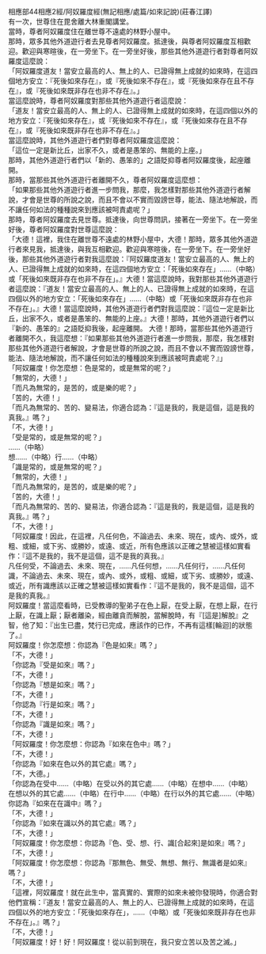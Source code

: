 相應部44相應2經/阿奴羅度經(無記相應/處篇/如來記說)(莊春江譯)  
有一次，世尊住在毘舍離大林重閣講堂。  
當時，尊者阿奴羅度住在離世尊不遠處的林野小屋中。  
那時，眾多其他外道遊行者去見尊者阿奴羅度。抵達後，與尊者阿奴羅度互相歡迎。歡迎與寒暄後，在一旁坐下。在一旁坐好後，那些其他外道遊行者對尊者阿奴羅度這麼說：  
「阿奴羅度道友！當安立最高的人、無上的人、已證得無上成就的如來時，在這四個地方安立：『死後如來存在』，或『死後如來不存在』，或『死後如來存在且不存在』，或『死後如來既非存在也非不存在』。」  
當這麼說時，尊者阿奴羅度對那些其他外道遊行者這麼說：  
「道友！當安立最高的人、無上的人、已證得無上成就的如來時，在這四個以外的地方安立：『死後如來存在』，或『死後如來不存在』，或『死後如來存在且不存在』，或『死後如來既非存在也非不存在』。」  
當這麼說時，其他外道遊行者們對尊者阿奴羅度這麼說：  
「這位一定是新比丘，出家不久，或者是愚笨的、無能的上座。」  
那時，其他外道遊行者們以「新的、愚笨的」之語貶抑尊者阿奴羅度後，起座離開。  
那時，當那些其他外道遊行者離開不久，尊者阿奴羅度這麼想：  
「如果那些其他外道遊行者進一步問我，那麼，我怎樣對那些其他外道遊行者解說，才會是世尊的所說之說，而且不會以不實而毀謗世尊，能法、隨法地解說，而不讓任何如法的種種說來到應該被呵責處呢？」  
那時，尊者阿奴羅度去見世尊。抵達後，向世尊問訊，接著在一旁坐下。在一旁坐好後，尊者阿奴羅度對世尊這麼說：  
「大德！這裡，我住在離世尊不遠處的林野小屋中，大德！那時，眾多其他外道遊行者來見我，抵達後，與我互相歡迎。歡迎與寒暄後，在一旁坐下。在一旁坐好後，那些其他外道遊行者對我這麼說：『阿奴羅度道友！當安立最高的人、無上的人、已證得無上成就的如來時，在這四個地方安立：「死後如來存在」……（中略）或「死後如來既非存在也非不存在」。』大德！當這麼說時，我對那些其他外道遊行者這麼說：『道友！當安立最高的人、無上的人、已證得無上成就的如來時，在這四個以外的地方安立：「死後如來存在」……（中略）或「死後如來既非存在也非不存在」。』大德！當這麼說時，其他外道遊行者們對我這麼說：『這位一定是新比丘，出家不久，或者是愚笨的、無能的上座。』大德！那時，其他外道遊行者們以『新的、愚笨的』之語貶抑我後，起座離開。 大德！那時，當那些其他外道遊行者離開不久，我這麼想：『如果那些其他外道遊行者進一步問我，那麼，我怎樣對那些其他外道遊行者解說，才會是世尊的所說之說，而且不會以不實而毀謗世尊，能法、隨法地解說，而不讓任何如法的種種說來到應該被呵責處呢？』」  
「阿奴羅度！你怎麼想：色是常的，或是無常的呢？」  
「無常的，大德！」  
「而凡為無常的，是苦的，或是樂的呢？」  
「苦的，大德！」  
「而凡為無常的、苦的、變易法，你適合認為：『這是我的，我是這個，這是我的真我。』嗎？」  
「不，大德！」  
「受是常的，或是無常的呢？」  
……（中略）  
想……（中略）行……（中略）  
「識是常的，或是無常的呢？」  
「無常的，大德！」  
「而凡為無常的，是苦的，或是樂的呢？」  
「苦的，大德！」  
「而凡為無常的、苦的、變易法，你適合認為：『這是我的，我是這個，這是我的真我。』嗎？」  
「不，大德！」  
「阿奴羅度！因此，在這裡，凡任何色，不論過去、未來、現在，或內、或外，或粗、或細，或下劣、或勝妙，或遠、或近，所有色應該以正確之慧被這樣如實看作：『這不是我的，我不是這個，這不是我的真我。』  
凡任何受，不論過去、未來、現在，……凡任何想，……凡任何行，……凡任何識，不論過去、未來、現在，或內、或外，或粗、或細，或下劣、或勝妙，或遠、或近，所有識應該以正確之慧被這樣如實看作：『這不是我的，我不是這個，這不是我的真我。』  
阿奴羅度！當這麼看時，已受教導的聖弟子在色上厭，在受上厭，在想上厭，在行上厭，在識上厭；厭者離染，經由離貪而解脫，當解脫時，有『[這是]解脫』之智，他了知：『出生已盡，梵行已完成，應該作的已作，不再有這樣[輪迴]的狀態了。』  
阿奴羅度！你怎麼想：你認為『色是如來』嗎？」  
「不，大德！」  
「你認為『受是如來』嗎？」  
「不，大德！」  
「你認為『想是如來』嗎？」  
「不，大德！」  
「你認為『行是如來』嗎？」  
「不，大德！」  
「你認為『識是如來』嗎？」  
「不，大德！」  
「阿奴羅度！你怎麼想：你認為『如來在色中』嗎？」  
「不，大德！」  
「你認為『如來在色以外的其它處』嗎？」  
「不，大德。」  
「你認為在受中……（中略）在受以外的其它處……（中略）在想中……（中略）在想以外的其它處……（中略）在行中……（中略）在行以外的其它處……（中略）你認為『如來在在識中』嗎？」  
「不，大德！」  
「你認為『如來在識以外的其它處』嗎？」  
「不，大德！」  
「阿奴羅度！你怎麼想：你認為『色、受、想、行、識[合起來]是如來』嗎？」  
「不，大德！」  
「阿奴羅度！你怎麼想：你認為『那無色、無受、無想、無行、無識者是如來』嗎？」  
「不，大德！」  
「這裡，阿奴羅度！就在此生中，當真實的、實際的如來未被你發現時，你適合對他們宣稱：『道友！當安立最高的人、無上的人、已證得無上成就的如來時，在這四個以外的地方安立：「死後如來存在」，……（中略）或「死後如來既非存在也非不存在」。』嗎？」  
「不，大德！」  
「阿奴羅度！好！好！阿奴羅度！從以前到現在，我只安立苦以及苦之滅。」  
  
  
